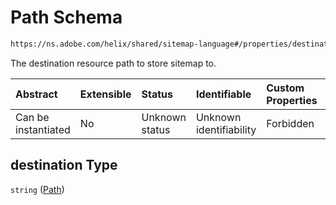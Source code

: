 # Path Schema

```txt
https://ns.adobe.com/helix/shared/sitemap-language#/properties/destination
```

The destination resource path to store sitemap to.

| Abstract            | Extensible | Status         | Identifiable            | Custom Properties | Additional Properties | Access Restrictions | Defined In                                                                            |
| :------------------ | :--------- | :------------- | :---------------------- | :---------------- | :-------------------- | :------------------ | :------------------------------------------------------------------------------------ |
| Can be instantiated | No         | Unknown status | Unknown identifiability | Forbidden         | Allowed               | none                | [sitemap-language.schema.json\*](sitemap-language.schema.json "open original schema") |

## destination Type

`string` ([Path](sitemap-language-properties-path.md))
